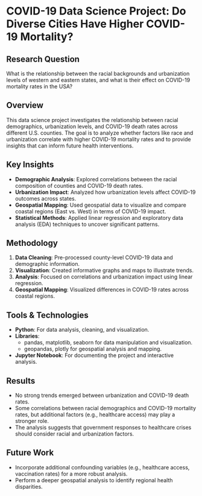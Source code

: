 # COVID-19 Data Science Project: Do Diverse Cities Have Higher COVID-19 Mortality? 

## Research Question

What is the relationship between the racial backgrounds and urbanization levels of western and eastern states, and what is their effect on COVID-19 mortality rates in the USA?


## Overview

This data science project investigates the relationship between racial demographics, urbanization levels, and COVID-19 death rates across different U.S. counties. The goal is to analyze whether factors like race and urbanization correlate with higher COVID-19 mortality rates and to provide insights that can inform future health interventions.

## Key Insights

- **Demographic Analysis**: Explored correlations between the racial composition of counties and COVID-19 death rates.
- **Urbanization Impact**: Analyzed how urbanization levels affect COVID-19 outcomes across states.
- **Geospatial Mapping**: Used geospatial data to visualize and compare coastal regions (East vs. West) in terms of COVID-19 impact.
- **Statistical Methods**: Applied linear regression and exploratory data analysis (EDA) techniques to uncover significant patterns.

## Methodology

1. **Data Cleaning**: Pre-processed county-level COVID-19 data and demographic information.
2. **Visualization**: Created informative graphs and maps to illustrate trends.
3. **Analysis**: Focused on correlations and urbanization impact using linear regression.
4. **Geospatial Mapping**: Visualized differences in COVID-19 rates across coastal regions.

## Tools & Technologies

- **Python**: For data analysis, cleaning, and visualization.
- **Libraries**:
  - pandas, matplotlib, seaborn for data manipulation and visualization.
  - geopandas, plotly for geospatial analysis and mapping.
- **Jupyter Notebook**: For documenting the project and interactive analysis.

## Results

- No strong trends emerged between urbanization and COVID-19 death rates.
- Some correlations between racial demographics and COVID-19 mortality rates, but additional factors (e.g., healthcare access) may play a stronger role.
- The analysis suggests that government responses to healthcare crises should consider racial and urbanization factors.

## Future Work

- Incorporate additional confounding variables (e.g., healthcare access, vaccination rates) for a more robust analysis.
- Perform a deeper geospatial analysis to identify regional health disparities.